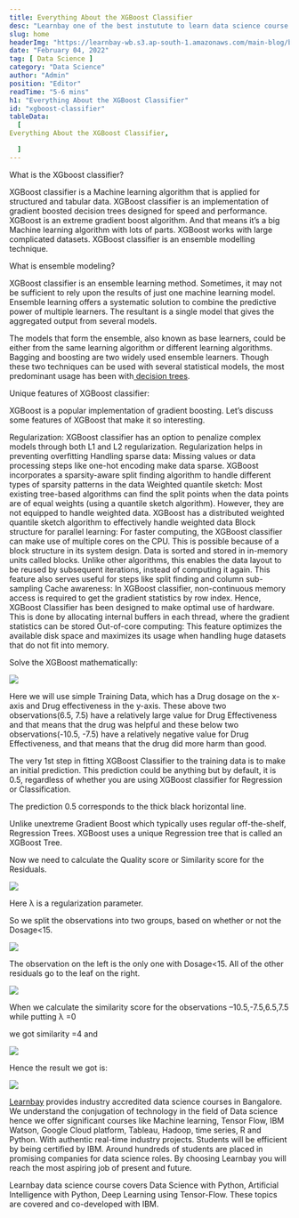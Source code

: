 ```yaml
---
title: Everything About the XGBoost Classifier
desc: "Learnbay one of the best instutute to learn data science course in India, so Enroll Now And Get Your Dream Job!"
slug: home
headerImg: "https://learnbay-wb.s3.ap-south-1.amazonaws.com/main-blog/blog/xg.png"
date: "February 04, 2022"
tag: [ Data Science ]
category: "Data Science"
author: "Admin"
position: "Editor"
readTime: "5-6 mins"
h1: "Everything About the XGBoost Classifier"
id: "xgboost-classifier"
tableData:
  [
Everything About the XGBoost Classifier,

  ]
---
```


What is the XGboost classifier?

XGBoost classifier is a Machine learning algorithm that is applied for structured and tabular data. XGBoost classifier is an implementation of gradient boosted decision trees designed for speed and performance. XGBoost is an extreme gradient boost algorithm. And that means it’s a big Machine learning algorithm with lots of parts. XGBoost works with large complicated datasets. XGBoost classifier is an ensemble modelling technique.

What is ensemble modeling?

XGBoost classifier is an ensemble learning method. Sometimes, it may not be sufficient to rely upon the results of just one machine learning model. Ensemble learning offers a systematic solution to combine the predictive power of multiple learners. The resultant is a single model that gives the aggregated output from several models.

The models that form the ensemble, also known as base learners, could be either from the same learning algorithm or different learning algorithms. Bagging and boosting are two widely used ensemble learners. Though these two techniques can be used with several statistical models, the most predominant usage has been with[ decision trees](https://scikit-learn.org/stable/modules/tree.html#:~:text=Decision%20Trees%20(DTs)%20are%20a,as%20a%20piecewise%20constant%20approximation.).

Unique features of XGBoost classifier:

XGBoost is a popular implementation of gradient boosting. Let’s discuss some features of XGBoost that make it so interesting.



Regularization: XGBoost classifier has an option to penalize complex models through both L1 and L2 regularization. Regularization helps in preventing overfitting
Handling sparse data: Missing values or data processing steps like one-hot encoding make data sparse. XGBoost incorporates a sparsity-aware split finding algorithm to handle different types of sparsity patterns in the data
Weighted quantile sketch: Most existing tree-based algorithms can find the split points when the data points are of equal weights (using a quantile sketch algorithm). However, they are not equipped to handle weighted data. XGBoost has a distributed weighted quantile sketch algorithm to effectively handle weighted data
Block structure for parallel learning: For faster computing, the XGBoost classifier can make use of multiple cores on the CPU. This is possible because of a block structure in its system design. Data is sorted and stored in in-memory units called blocks. Unlike other algorithms, this enables the data layout to be reused by subsequent iterations, instead of computing it again. This feature also serves useful for steps like split finding and column sub-sampling
Cache awareness: In XGBoost classifier, non-continuous memory access is required to get the gradient statistics by row index. Hence, XGBoost Classifier has been designed to make optimal use of hardware. This is done by allocating internal buffers in each thread, where the gradient statistics can be stored
Out-of-core computing: This feature optimizes the available disk space and maximizes its usage when handling huge datasets that do not fit into memory.

Solve the XGBoost mathematically:

 

<img src="https://learnbay-wb.s3.ap-south-1.amazonaws.com/main-blog/blog/xg1.png"   class="img"  /></img>


Here we will use simple Training Data, which has a Drug dosage on the x-axis and Drug effectiveness in the y-axis. These above two observations(6.5, 7.5) have a relatively large value for Drug Effectiveness and that means that the drug was helpful and these below two observations(-10.5, -7.5) have a relatively negative value for Drug Effectiveness, and that means that the drug did more harm than good.

The very 1st step in fitting XGBoost Classifier to the training data is to make an initial prediction. This prediction could be anything but by default, it is 0.5, regardless of whether you are using XGBoost classifier for Regression or Classification.

The prediction 0.5 corresponds to the thick black horizontal line.

Unlike unextreme Gradient Boost which typically uses regular off-the-shelf, Regression Trees. XGBoost uses a unique Regression tree that is called an XGBoost Tree.

Now we need to calculate the Quality score or Similarity score for the Residuals.


<img src="https://learnbay-wb.s3.ap-south-1.amazonaws.com/main-blog/blog/xg2.png"   class="img"  /></img>


Here λ  is a regularization parameter.

So we split the observations into two groups, based on whether or not the Dosage&lt;15.


<img src="https://learnbay-wb.s3.ap-south-1.amazonaws.com/main-blog/blog/xg3.png"   class="img"  /></img>

The observation on the left is the only one with Dosage&lt;15. All of the other residuals go to the leaf on the right.



<img src="https://learnbay-wb.s3.ap-south-1.amazonaws.com/main-blog/blog/xg4.png"   class="img"  /></img>


When we calculate the similarity score for the observations –10.5,-7.5,6.5,7.5 while putting λ =0

we got similarity =4  and



<img src="https://learnbay-wb.s3.ap-south-1.amazonaws.com/main-blog/blog/xg5.png"   class="img"  /></img>

Hence the result we got is:



<img src="https://learnbay-wb.s3.ap-south-1.amazonaws.com/main-blog/blog/xg6.png"   class="img"  /></img>

[Learnbay](https://www.learnbay.co/data-science-course/) provides industry accredited data science courses in Bangalore. We understand the conjugation of technology in the field of Data science hence we offer significant courses like Machine learning, Tensor Flow, IBM Watson, Google Cloud platform, Tableau, Hadoop, time series, R and Python. With authentic real-time industry projects. Students will be efficient by being certified by IBM. Around hundreds of students are placed in promising companies for data science roles. By choosing Learnbay you will reach the most aspiring job of present and future.

Learnbay data science course covers Data Science with Python, Artificial Intelligence with Python, Deep Learning using Tensor-Flow. These topics are covered and co-developed with IBM.
